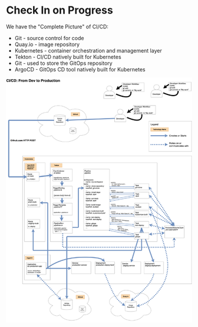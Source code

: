 # Check In on Progress

We have the "Complete Picture" of CI/CD:

- Git - source control for code
- Quay.io - image repository
- Kubernetes - container orchestration and management layer
- Tekton - CI/CD natively built for Kubernetes
- Git - used to store the GitOps repository
- ArgoCD - GitOps CD tool natively built for Kubernetes

![](../img/cicd-from-dev-to-prod-complete.png)
